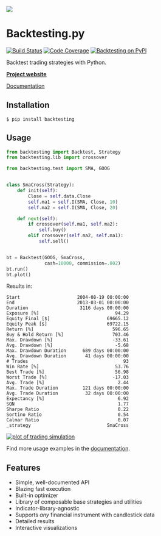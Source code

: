 [![](https://i.imgur.com/E8Kj69Y.png)](https://kernc.github.io/backtesting.py/)

Backtesting.py
==============
[![Build Status](https://img.shields.io/travis/kernc/backtesting.py.svg?style=for-the-badge)](https://travis-ci.org/kernc/backtesting.py)
[![Code Coverage](https://img.shields.io/codecov/c/gh/kernc/backtesting.py.svg?style=for-the-badge)](https://codecov.io/gh/kernc/backtesting.py)
[![Backtesting on PyPI](https://img.shields.io/pypi/v/backtesting.svg?style=for-the-badge)](https://pypi.org/project/backtesting)

Backtest trading strategies with Python.

[**Project website**](https://kernc.github.io/backtesting.py/)

[Documentation]

[Documentation]: https://kernc.github.io/backtesting.py/doc/backtesting/


Installation
------------

    $ pip install backtesting


Usage
-----
```python
from backtesting import Backtest, Strategy
from backtesting.lib import crossover

from backtesting.test import SMA, GOOG


class SmaCross(Strategy):
    def init(self):
        Close = self.data.Close
        self.ma1 = self.I(SMA, Close, 10)
        self.ma2 = self.I(SMA, Close, 20)

    def next(self):
        if crossover(self.ma1, self.ma2):
            self.buy()
        elif crossover(self.ma2, self.ma1):
            self.sell()


bt = Backtest(GOOG, SmaCross,
              cash=10000, commission=.002)
bt.run()
bt.plot()
```

Results in:

```text
Start                     2004-08-19 00:00:00
End                       2013-03-01 00:00:00
Duration                   3116 days 00:00:00
Exposure [%]                            94.29
Equity Final [$]                     69665.12
Equity Peak [$]                      69722.15
Return [%]                             596.65
Buy & Hold Return [%]                  703.46
Max. Drawdown [%]                      -33.61
Avg. Drawdown [%]                       -5.68
Max. Drawdown Duration      689 days 00:00:00
Avg. Drawdown Duration       41 days 00:00:00
# Trades                                   93
Win Rate [%]                            53.76
Best Trade [%]                          56.98
Worst Trade [%]                        -17.03
Avg. Trade [%]                           2.44
Max. Trade Duration         121 days 00:00:00
Avg. Trade Duration          32 days 00:00:00
Expectancy [%]                           6.92
SQN                                      1.77
Sharpe Ratio                             0.22
Sortino Ratio                            0.54
Calmar Ratio                             0.07
_strategy                            SmaCross
```
[![plot of trading simulation](https://i.imgur.com/q6OSQD8.png)](https://kernc.github.io/backtesting.py/#example)

Find more usage examples in the [documentation].

Features
--------
* Simple, well-documented API
* Blazing fast execution
* Built-in optimizer
* Library of composable base strategies and utilities
* Indicator-library-agnostic
* Supports _any_ financial instrument with candlestick data
* Detailed results
* Interactive visualizations
